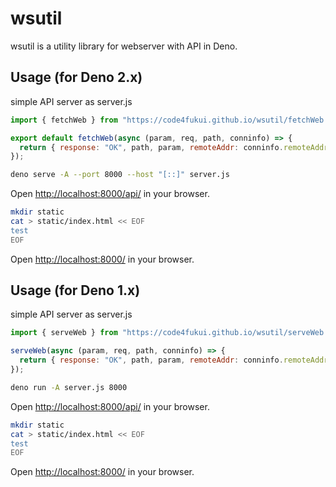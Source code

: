 # wsutil

wsutil is a utility library for webserver with API in Deno.

## Usage (for Deno 2.x)

simple API server as server.js
```JavaScript
import { fetchWeb } from "https://code4fukui.github.io/wsutil/fetchWeb.js";

export default fetchWeb(async (param, req, path, conninfo) => {
  return { response: "OK", path, param, remoteAddr: conninfo.remoteAddr };
});
```

```sh
deno serve -A --port 8000 --host "[::]" server.js
```

Open [http://localhost:8000/api/](http://localhost:8000/api/) in your browser.

```bash
mkdir static
cat > static/index.html << EOF
test
EOF
```

Open [http://localhost:8000/](http://localhost:8000/) in your browser.

## Usage (for Deno 1.x)

simple API server as server.js
```JavaScript
import { serveWeb } from "https://code4fukui.github.io/wsutil/serveWeb.js";

serveWeb(async (param, req, path, conninfo) => {
  return { response: "OK", path, param, remoteAddr: conninfo.remoteAddr };
});
```

```sh
deno run -A server.js 8000
```

Open [http://localhost:8000/api/](http://localhost:8000/api/) in your browser.

```bash
mkdir static
cat > static/index.html << EOF
test
EOF
```

Open [http://localhost:8000/](http://localhost:8000/) in your browser.
